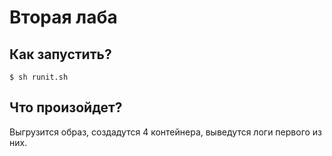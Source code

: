 # Вторая лаба

## Как запустить?

```
$ sh runit.sh
```

## Что произойдет?

Выгрузится образ, создадутся 4 контейнера, выведутся логи первого из них.
